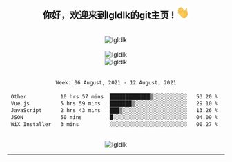 <div align="center">
<h2> 你好，欢迎来到lgldlk的git主页 ! <img src="https://github.com/lgldlk/lgldlk/blob/main/gifs/Hi.gif" width="30px"></h2>
</div>

<div align="center">
 </br>
 <img src="http://aiitapp.cn:8091/?color=rgba(37,144,118,1)&shadowColor=rgba(12,16,20,1)&fontSize=120&&shadowOffsetX=9&shadowOffsetY=11" height="26px" alt="lgldlk" />
 </br>

   </br>
 <img src="https://github-readme-stats.vercel.app/api?username=lgldlk&show_icons=true&theme=gotham&locale=cn" alt="lgldlk" />
 

</br>

<img  src="http://github-readme-stats.vercel.app/api/top-langs/?username=lgldlk&show_icons=true&theme=gotham&locale=cn&layout=compact" alt="lgldlk"/>  
</br>
</br>

<!--START_SECTION:waka-->
```text
Week: 06 August, 2021 - 12 August, 2021

Other           10 hrs 57 mins  █████████████▒░░░░░░░░░░░   53.20 % 
Vue.js          5 hrs 59 mins   ███████▒░░░░░░░░░░░░░░░░░   29.10 % 
JavaScript      2 hrs 43 mins   ███▒░░░░░░░░░░░░░░░░░░░░░   13.26 % 
JSON            50 mins         █░░░░░░░░░░░░░░░░░░░░░░░░   04.09 % 
WiX Installer   3 mins          ░░░░░░░░░░░░░░░░░░░░░░░░░   00.27 % 
```
<!--END_SECTION:waka-->

 </br>
  <img src="https://visitor-badge.glitch.me/badge?page_id=lgldlk" alt="lgldlk" />

---

 

